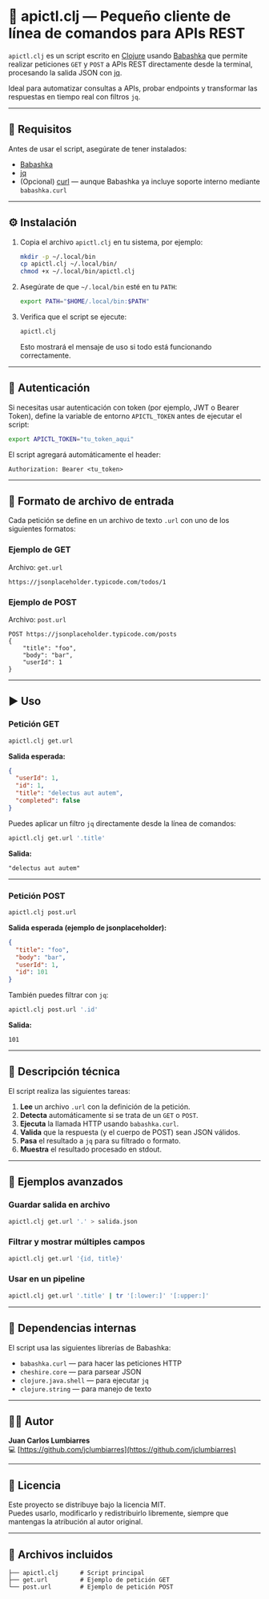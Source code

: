 # 🧰 apictl.clj — Pequeño cliente de línea de comandos para APIs REST

`apictl.clj` es un script escrito en [Clojure](https://clojure.org/) usando [Babashka](https://babashka.org/) que permite realizar peticiones `GET` y `POST` a APIs REST directamente desde la terminal, procesando la salida JSON con [jq](https://stedolan.github.io/jq/).

Ideal para automatizar consultas a APIs, probar endpoints y transformar las respuestas en tiempo real con filtros `jq`.

---

## 🚀 Requisitos

Antes de usar el script, asegúrate de tener instalados:

- [Babashka](https://github.com/babashka/babashka)
- [jq](https://stedolan.github.io/jq/)
- (Opcional) [curl](https://curl.se/) — aunque Babashka ya incluye soporte interno mediante `babashka.curl`

---

## ⚙️ Instalación

1. Copia el archivo `apictl.clj` en tu sistema, por ejemplo:

   ```bash
   mkdir -p ~/.local/bin
   cp apictl.clj ~/.local/bin/
   chmod +x ~/.local/bin/apictl.clj
   ```

2. Asegúrate de que `~/.local/bin` esté en tu `PATH`:

   ```bash
   export PATH="$HOME/.local/bin:$PATH"
   ```

3. Verifica que el script se ejecute:

   ```bash
   apictl.clj
   ```

   Esto mostrará el mensaje de uso si todo está funcionando correctamente.

---

## 🔐 Autenticación

Si necesitas usar autenticación con token (por ejemplo, JWT o Bearer Token), define la variable de entorno `APICTL_TOKEN` antes de ejecutar el script:

```bash
export APICTL_TOKEN="tu_token_aqui"
```

El script agregará automáticamente el header:

```
Authorization: Bearer <tu_token>
```

---

## 🧾 Formato de archivo de entrada

Cada petición se define en un archivo de texto `.url` con uno de los siguientes formatos:

### Ejemplo de GET

Archivo: `get.url`

```text
https://jsonplaceholder.typicode.com/todos/1
```

### Ejemplo de POST

Archivo: `post.url`

```text
POST https://jsonplaceholder.typicode.com/posts
{
    "title": "foo",
    "body": "bar",
    "userId": 1
}
```

---

## ▶️ Uso

### Petición GET

```bash
apictl.clj get.url
```

**Salida esperada:**

```json
{
  "userId": 1,
  "id": 1,
  "title": "delectus aut autem",
  "completed": false
}
```

Puedes aplicar un filtro `jq` directamente desde la línea de comandos:

```bash
apictl.clj get.url '.title'
```

**Salida:**

```
"delectus aut autem"
```

---

### Petición POST

```bash
apictl.clj post.url
```

**Salida esperada (ejemplo de jsonplaceholder):**

```json
{
  "title": "foo",
  "body": "bar",
  "userId": 1,
  "id": 101
}
```

También puedes filtrar con `jq`:

```bash
apictl.clj post.url '.id'
```

**Salida:**

```
101
```

---

## 🧩 Descripción técnica

El script realiza las siguientes tareas:

1. **Lee** un archivo `.url` con la definición de la petición.
2. **Detecta** automáticamente si se trata de un `GET` o `POST`.
3. **Ejecuta** la llamada HTTP usando `babashka.curl`.
4. **Valida** que la respuesta (y el cuerpo de POST) sean JSON válidos.
5. **Pasa** el resultado a `jq` para su filtrado o formato.
6. **Muestra** el resultado procesado en stdout.

---

## 🧠 Ejemplos avanzados

### Guardar salida en archivo

```bash
apictl.clj get.url '.' > salida.json
```

### Filtrar y mostrar múltiples campos

```bash
apictl.clj get.url '{id, title}'
```

### Usar en un pipeline

```bash
apictl.clj get.url '.title' | tr '[:lower:]' '[:upper:]'
```

---

## 🧩 Dependencias internas

El script usa las siguientes librerías de Babashka:

- `babashka.curl` — para hacer las peticiones HTTP
- `cheshire.core` — para parsear JSON
- `clojure.java.shell` — para ejecutar `jq`
- `clojure.string` — para manejo de texto

---

## 🧑‍💻 Autor

**Juan Carlos Lumbiarres**  
💻 [https://github.com/jclumbiarres](https://github.com/jclumbiarres)  

---

## 🪪 Licencia

Este proyecto se distribuye bajo la licencia MIT.  
Puedes usarlo, modificarlo y redistribuirlo libremente, siempre que mantengas la atribución al autor original.

---

## 🧩 Archivos incluidos

```
├── apictl.clj      # Script principal
├── get.url         # Ejemplo de petición GET
└── post.url        # Ejemplo de petición POST
```

